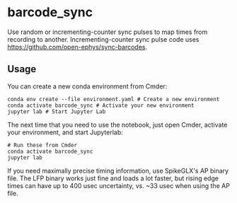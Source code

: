 # barcode_sync
Use random or incrementing-counter sync pulses to map times from recording to another.
Incrementing-counter sync pulse code uses https://github.com/open-ephys/sync-barcodes. 

## Usage
You can create a new conda environment from Cmder:
```
conda env create --file environment.yaml # Create a new environment
conda activate barcode_sync # Activate your new environment
jupyter lab # Start Jupyter Lab
```

The next time that you need to use the notebook, just open Cmder, activate your environment, and start Jupyterlab:
```
# Run these from Cmder
conda activate barcode_sync
jupyter lab
```

If you need maximally precise timing information, use SpikeGLX's AP binary file. The LFP binary works just fine and loads a lot faster, but rising edge times can have up to 400 usec uncertainty, vs. ~33 usec when using the AP file.
